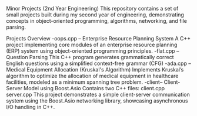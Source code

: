  Minor Projects (2nd Year Engineering)
This repository contains a set of small projects built during my second year of engineering, demonstrating concepts in object-oriented programming, algorithms, networking, and file parsing.

Projects Overview
-oops.cpp – Enterprise Resource Planning System
  A C++ project implementing core modules of an enterprise resource planning (ERP) system using object-oriented programming principles.
-flat.cpp – Question Parsing
  This C++ program generates grammatically correct English questions using a simplified context-free grammar (CFG)
-ada.cpp – Medical Equipment Allocation (Kruskal's Algorithm)
  Implements Kruskal’s algorithm to optimize the allocation of medical equipment in healthcare facilities, modeled as a minimum spanning tree problem.
-client– Client-Server Model using Boost.Asio
  Contains two C++ files:
  client.cpp
  server.cpp
  This project demonstrates a simple client-server communication system using the Boost.Asio networking library, showcasing asynchronous I/O handling in C++.
